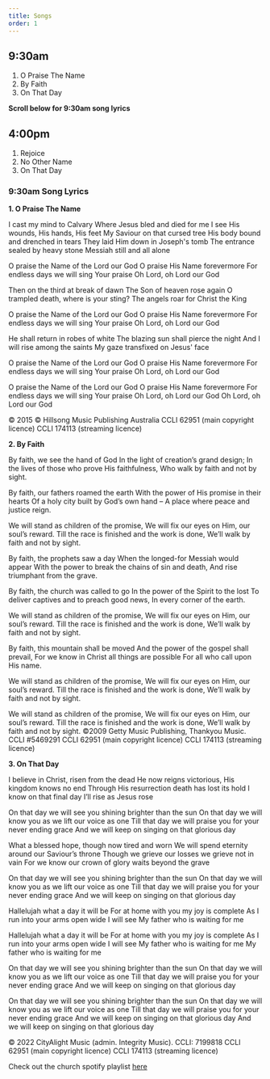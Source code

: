 ```yaml
---
title: Songs
order: 1
---
```


## 9:30am
1. O Praise The Name
2. By Faith
3. On That Day

**Scroll below for 9:30am song lyrics**

## 4:00pm
1. Rejoice
2. No Other Name
3. On That Day


### 9:30am Song Lyrics
**1. O Praise The Name**

I cast my mind to Calvary
Where Jesus bled and died for me
I see His wounds, His hands, His feet
My Saviour on that cursed tree
His body bound and drenched in tears
They laid Him down in Joseph's tomb
The entrance sealed by heavy stone
Messiah still and all alone

O praise the Name of the Lord our God
O praise His Name forevermore
For endless days we will sing Your praise
Oh Lord, oh Lord our God

Then on the third at break of dawn
The Son of heaven rose again
O trampled death, where is your sting?
The angels roar for Christ the King

O praise the Name of the Lord our God
O praise His Name forevermore
For endless days we will sing Your praise
Oh Lord, oh Lord our God

He shall return in robes of white
The blazing sun shall pierce the night
And I will rise among the saints
My gaze transfixed on Jesus' face

O praise the Name of the Lord our God
O praise His Name forevermore
For endless days we will sing Your praise
Oh Lord, oh Lord our God

O praise the Name of the Lord our God
O praise His Name forevermore
For endless days we will sing Your praise
Oh Lord, oh Lord our God
Oh Lord, oh Lord our God

© 2015 © Hillsong Music Publishing Australia
CCLI 62951 (main copyright licence)
CCLI 174113 (streaming licence)


**2. By Faith**

By faith, we see the hand of God
In the light of creation’s grand design;
In the lives of those who prove His faithfulness,
Who walk by faith and not by sight.

By faith, our fathers roamed the earth
With the power of His promise in their hearts
Of a holy city built by God’s own hand –
A place where peace and justice reign.

We will stand as children of the promise,
We will fix our eyes on Him, our soul’s reward.
Till the race is finished and the work is done,
We’ll walk by faith and not by sight.

By faith, the prophets saw a day
When the longed-for Messiah would appear
With the power to break the chains of sin and death,
And rise triumphant from the grave.

By faith, the church was called to go
In the power of the Spirit to the lost
To deliver captives and to preach good news,
In every corner of the earth.

We will stand as children of the promise,
We will fix our eyes on Him, our soul’s reward.
Till the race is finished and the work is done,
We’ll walk by faith and not by sight.

By faith, this mountain shall be moved
And the power of the gospel shall prevail,
For we know in Christ all things are possible
For all who call upon His name.

We will stand as children of the promise,
We will fix our eyes on Him, our soul’s reward.
Till the race is finished and the work is done,
We’ll walk by faith and not by sight.

We will stand as children of the promise,
We will fix our eyes on Him, our soul’s reward.
Till the race is finished and the work is done,
We’ll walk by faith and not by sight.
©2009 Getty Music Publishing, Thankyou Music. CCLI #5469291
CCLI 62951 (main copyright licence)
CCLI 174113 (streaming licence)


**3. On That Day**
   
I believe in Christ, risen from the dead
He now reigns victorious, His kingdom knows no end
Through His resurrection death has lost its hold
I know on that final day I’ll rise as Jesus rose


On that day we will see you shining brighter than the sun
On that day we will know you as we lift our voice as one
Till that day we will praise you for your never ending grace
And we will keep on singing on that glorious day


What a blessed hope, though now tired and worn
We will spend eternity around our Saviour’s throne
Though we grieve our losses we grieve not in vain
For we know our crown of glory waits beyond the grave


On that day we will see you shining brighter than the sun
On that day we will know you as we lift our voice as one
Till that day we will praise you for your never ending grace
And we will keep on singing on that glorious day

Hallelujah what a day it will be
For at home with you my joy is complete
As I run into your arms open wide I will see
My father who is waiting for me


Hallelujah what a day it will be
For at home with you my joy is complete
As I run into your arms open wide I will see
My father who is waiting for me
My father who is waiting for me


On that day we will see you shining brighter than the sun
On that day we will know you as we lift our voice as one
Till that day we will praise you for your never ending grace
And we will keep on singing on that glorious day


On that day we will see you shining brighter than the sun
On that day we will know you as we lift our voice as one
Till that day we will praise you for your never ending grace
And we will keep on singing on that glorious day
And we will keep on singing on that glorious day

© 2022 CityAlight Music (admin. Integrity Music). CCLI: 7199818
CCLI 62951 (main copyright licence)
CCLI 174113 (streaming licence)

   
Check out the church spotify playlist [here](https://open.spotify.com/playlist/3gh0ZKXkJBDbNEnZqJJDXj?si=0908aa3f87544643)

